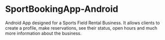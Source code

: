 # SportBookingApp-Android

Android App designed for a Sports Field Rental Business. It allows clients to create a profile, make reservations,
see their status, open hours and much more information about the business.
